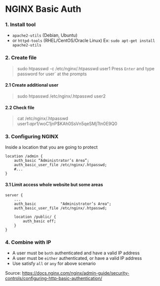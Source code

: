 # NGINX Basic Auth

### 1. Install tool 
- `apache2-utils` (Debian, Ubuntu) 
- or `httpd-tools` (RHEL/CentOS/Oracle Linux)
Ex: `sudo apt-get install apache2-utils`

### 2. Create file
> sudo htpasswd -c /etc/nginx/.htpasswd user1
Press `Enter` and type password for user` at the prompts
#### 2.1 Create additional user
> sudo htpasswd /etc/nginx/.htpasswd user2
#### 2.2 Check file 
> cat /etc/nginx/.htpasswd
> user1:$apr1$/woC1jnP$KAh0SsVn5qeSMjTtn0E9Q0

### 3. Configuring NGINX
Inside a location that you are going to protect
```
location /admin {
    auth_basic “Administrator’s Area”;
    auth_basic_user_file /etc/nginx/.htpasswd; 
    #...
}
```
#### 3.1 Limit access whole website but some areas
```
server {
    ...
    auth_basic           "Administrator’s Area";
    auth_basic_user_file /etc/nginx/.htpasswd; 

    location /public/ {
        auth_basic off;
    }
}
```

### 4. Combine with IP
- A user must be `both` authenticated and have a valid IP address
- A user must be `either` authenticated, or have a valid IP address
- Use satisfy `all` or `any` for above scenario

Source: https://docs.nginx.com/nginx/admin-guide/security-controls/configuring-http-basic-authentication/